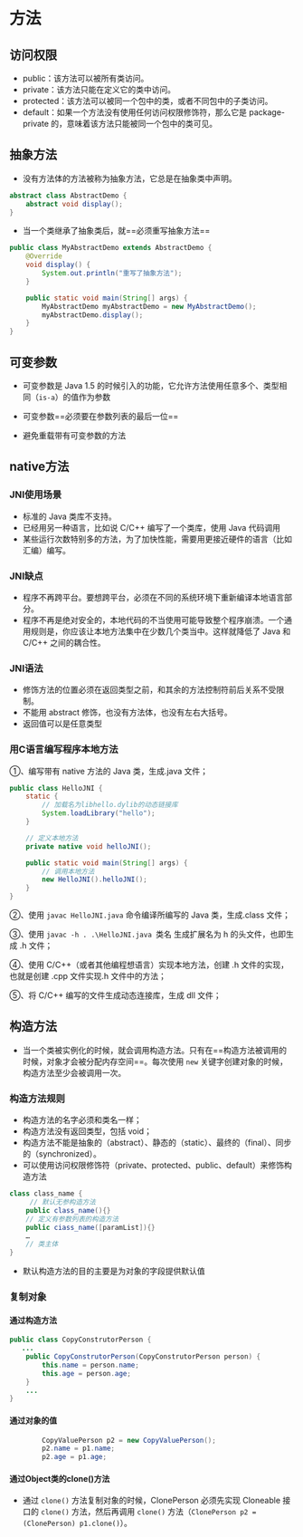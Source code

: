 # 方法

## 访问权限

- public：该方法可以被所有类访问。
- private：该方法只能在定义它的类中访问。
- protected：该方法可以被同一个包中的类，或者不同包中的子类访问。
- default：如果一个方法没有使用任何访问权限修饰符，那么它是 package-private 的，意味着该方法只能被同一个包中的类可见。

## 抽象方法

- 没有方法体的方法被称为抽象方法，它总是在抽象类中声明。

```java
abstract class AbstractDemo {
    abstract void display();
}
```

- 当一个类继承了抽象类后，就==必须重写抽象方法==

```java
public class MyAbstractDemo extends AbstractDemo {
    @Override
    void display() {
        System.out.println("重写了抽象方法");
    }

    public static void main(String[] args) {
        MyAbstractDemo myAbstractDemo = new MyAbstractDemo();
        myAbstractDemo.display();
    }
}

```

## 可变参数

- 可变参数是 Java 1.5 的时候引入的功能，它允许方法使用任意多个、类型相同（`is-a`）的值作为参数

- 可变参数==必须要在参数列表的最后一位==

- 避免重载带有可变参数的方法

## native方法

### JNI使用场景

- 标准的 Java 类库不支持。
- 已经用另一种语言，比如说 C/C++ 编写了一个类库，使用 Java 代码调用
- 某些运行次数特别多的方法，为了加快性能，需要用更接近硬件的语言（比如汇编）编写。

### JNI缺点

- 程序不再跨平台。要想跨平台，必须在不同的系统环境下重新编译本地语言部分。
- 程序不再是绝对安全的，本地代码的不当使用可能导致整个程序崩溃。一个通用规则是，你应该让本地方法集中在少数几个类当中。这样就降低了 Java 和 C/C++ 之间的耦合性。

### JNI语法

- 修饰方法的位置必须在返回类型之前，和其余的方法控制符前后关系不受限制。
- 不能用 abstract 修饰，也没有方法体，也没有左右大括号。
- 返回值可以是任意类型

### 用C语言编写程序本地方法

①、编写带有 native 方法的 Java 类，生成.java 文件；

```java
public class HelloJNI {
    static {
        // 加载名为libhello.dylib的动态链接库
        System.loadLibrary("hello");
    }

    // 定义本地方法
    private native void helloJNI();

    public static void main(String[] args) {
        // 调用本地方法
        new HelloJNI().helloJNI();
    }
}
```

②、使用 `javac HelloJNI.java` 命令编译所编写的 Java 类，生成.class 文件；

③、使用 `javac -h . .\HelloJNI.java `类名 生成扩展名为 h 的头文件，也即生成 .h 文件；

④、使用 C/C++（或者其他编程想语言）实现本地方法，创建 .h 文件的实现，也就是创建 .cpp 文件实现.h 文件中的方法；

⑤、将 C/C++ 编写的文件生成动态连接库，生成 dll 文件；

## 构造方法

- 当一个类被实例化的时候，就会调用构造方法。只有在==构造方法被调用的时候，对象才会被分配内存空间==。每次使用 `new` 关键字创建对象的时候，构造方法至少会被调用一次。

### 构造方法规则

- 构造方法的名字必须和类名一样；
- 构造方法没有返回类型，包括 void；
- 构造方法不能是抽象的（abstract）、静态的（static）、最终的（final）、同步的（synchronized）。
- 可以使用访问权限修饰符（private、protected、public、default）来修饰构造方法

```java
class class_name {
     // 默认无参构造方法
    public class_name(){}
    // 定义有参数列表的构造方法
    public ciass_name([paramList]){}    
    …
    // 类主体
}
```

- 默认构造方法的目的主要是为对象的字段提供默认值

### 复制对象

#### 通过构造方法

```java
public class CopyConstrutorPerson {
   ...
    public CopyConstrutorPerson(CopyConstrutorPerson person) {
        this.name = person.name;
        this.age = person.age;
    }
    ...
}
```

#### 通过对象的值

```java
        CopyValuePerson p2 = new CopyValuePerson();
        p2.name = p1.name;
        p2.age = p1.age;
```

#### 通过Object类的clone()方法

- 通过 `clone()` 方法复制对象的时候，ClonePerson 必须先实现 Cloneable 接口的 `clone()` 方法，然后再调用 `clone()` 方法（`ClonePerson p2 = (ClonePerson) p1.clone()`）。
